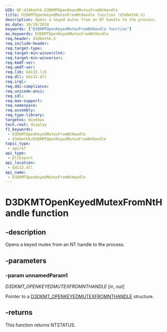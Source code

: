 ```yaml
---
UID: NF:d3dkmthk.D3DKMTOpenKeyedMutexFromNtHandle
title: D3DKMTOpenKeyedMutexFromNtHandle function (d3dkmthk.h)
description: Opens a keyed mutex from an NT handle to the process.
ms.date: 10/19/2018
keywords: ["D3DKMTOpenKeyedMutexFromNtHandle function"]
ms.keywords: D3DKMTOpenKeyedMutexFromNtHandle
req.header: d3dkmthk.h
req.include-header: 
req.target-type: 
req.target-min-winverclnt: 
req.target-min-winversvr: 
req.kmdf-ver: 
req.umdf-ver: 
req.lib: Gdi32.lib
req.dll: Gdi32.dll
req.irql: 
req.ddi-compliance: 
req.unicode-ansi: 
req.idl: 
req.max-support: 
req.namespace: 
req.assembly: 
req.type-library: 
targetos: Windows
tech.root: display
f1_keywords:
 - D3DKMTOpenKeyedMutexFromNtHandle
 - d3dkmthk/D3DKMTOpenKeyedMutexFromNtHandle
topic_type:
 - apiref
api_type:
 - DllExport
api_location:
 - Gdi32.dll
api_name:
 - D3DKMTOpenKeyedMutexFromNtHandle
---
```


# D3DKMTOpenKeyedMutexFromNtHandle function


## -description

Opens a keyed mutex from an NT handle to the process.

## -parameters

### -param unnamedParam1

*D3DKMT_OPENKEYEDMUTEXFROMNTHANDLE* [in, out]

Pointer to a [D3DKMT_OPENKEYEDMUTEXFROMNTHANDLE](ns-d3dkmthk-_d3dkmt_openkeyedmutexfromnthandle.md) structure.

## -returns

This function returns NTSTATUS.


